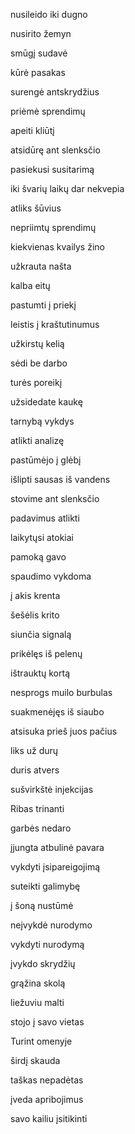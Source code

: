 nusileido iki dugno

nusirito žemyn

smūgį sudavė

kūrė pasakas

surengė antskrydžius

priėmė sprendimų

apeiti kliūtį

atsidūrę ant slenksčio

pasiekusi susitarimą

iki švarių laikų dar nekvepia

atliks šūvius

nepriimtų sprendimų

kiekvienas kvailys žino

užkrauta našta

kalba eitų

pastumti į priekį

leistis į kraštutinumus

užkirstų kelią

sėdi be darbo

turės poreikį

užsidedate kaukę

tarnybą vykdys

atlikti analizę

pastūmėjo į glėbį

išlipti sausas iš vandens

stovime ant slenksčio

padavimus atlikti

laikytųsi atokiai

pamoką gavo

spaudimo vykdoma

į akis krenta

šešėlis krito

siunčia signalą

prikėlęs iš pelenų

ištrauktų kortą

nesprogs muilo burbulas

suakmenėjęs iš siaubo

atsisuka prieš juos pačius

liks už durų

duris atvers

sušvirkštė injekcijas

Ribas trinanti

garbės nedaro

įjungta atbulinė pavara

vykdyti įsipareigojimą

suteikti galimybę

į šoną nustūmė

neįvykdė nurodymo

vykdyti nurodymą

įvykdo skrydžių

grąžina skolą

liežuviu malti

stojo į savo vietas

Turint omenyje

širdį skauda

taškas nepadėtas

įveda apribojimus

savo kailiu įsitikinti

